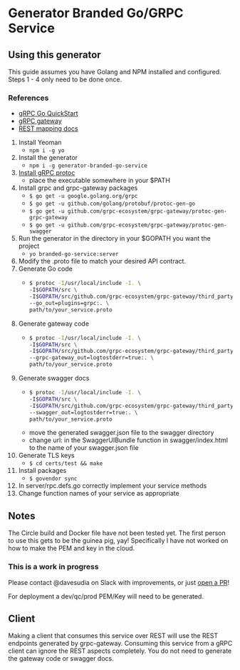 # Generator Branded Go/GRPC Service

## Using this generator

This guide assumes you have Golang and NPM installed and configured.
Steps 1 - 4 only need to be done once.

### References

* [gRPC Go QuickStart](http://www.grpc.io/docs/quickstart/go.html)
* [gRPC gateway](https://github.com/grpc-ecosystem/grpc-gateway)
* [REST mapping docs](https://github.com/googleapis/googleapis/blob/master/google/api/http.proto)

1. Install Yeoman
    * `npm i -g yo`
1. Install the generator
    * `npm i -g generator-branded-go-service`
1. [Install gRPC protoc](https://github.com/google/protobuf/releases)
    * place the executable somewhere in your $PATH
1. Install grpc and grpc-gateway packages
    * `$ go get -u google.golang.org/grpc`
    * `$ go get -u github.com/golang/protobuf/protoc-gen-go`
    * `$ go get -u github.com/grpc-ecosystem/grpc-gateway/protoc-gen-grpc-gateway`
    * `$ go get -u github.com/grpc-ecosystem/grpc-gateway/protoc-gen-swagger`
1. Run the generator in the directory in your $GOPATH you want the project
    * `yo branded-go-service:server`
1. Modify the .proto file to match your desired API contract.
1. Generate Go code
    * ```sh
      $ protoc -I/usr/local/include -I. \
      -I$GOPATH/src \
      -I$GOPATH/src/github.com/grpc-ecosystem/grpc-gateway/third_party/googleapis \
      --go_out=plugins=grpc:. \
      path/to/your_service.proto
1. Generate gateway code
    * ```sh
      $ protoc -I/usr/local/include -I. \
      -I$GOPATH/src \
      -I$GOPATH/src/github.com/grpc-ecosystem/grpc-gateway/third_party/googleapis \
      --grpc-gateway_out=logtostderr=true:. \
      path/to/your_service.proto
1. Generate swagger docs
    * ```sh
      $ protoc -I/usr/local/include -I. \
      -I$GOPATH/src \
      -I$GOPATH/src/github.com/grpc-ecosystem/grpc-gateway/third_party/googleapis \
      --swagger_out=logtostderr=true:. \
      path/to/your_service.proto
    * move the generated swagger.json file to the swagger directory
    * change url: in the SwaggerUIBundle function in swagger/index.html to the name of your swagger.json file
1. Generate TLS keys
    * `$ cd certs/test && make`
1. Install packages
    * `$ govendor sync`
1. In server/rpc.defs.go correctly implement your service methods
1. Change function names of your service as appropriate

## Notes

The Circle build and Docker file have not been tested yet. The first person to use this gets to be the guinea pig, yay! Specifically I have not worked on how to make the PEM and key in the cloud.

### This is a work in progress

Please contact @davesudia on Slack with improvements, or just [open a PR](https://jaxf-github.fanatics.corp/apparel/generator-branded-go-service)!

For deployment a dev/qc/prod PEM/Key will need to be generated.

## Client

Making a client that consumes this service over REST will use the REST endpoints generated by grpc-gateway. Consuming this service from a gRPC client can ignore the REST aspects completely. You do not need to generate the gateway code or swagger docs.
